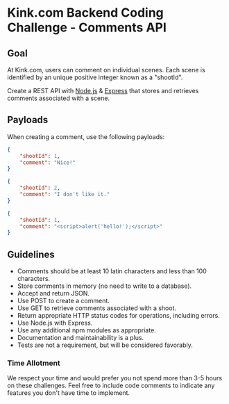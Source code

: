 # Kink.com Backend Coding Challenge - Comments API

## Goal

At Kink.com, users can comment on individual scenes. Each scene is identified by an unique positive integer known as a "shootId".

Create a REST API with [Node.js](https://nodejs.org/) & [Express](https://expressjs.com/) that stores and retrieves comments associated with a scene.

## Payloads

When creating a comment, use the following payloads:

```json
{
    "shootId": 1,
    "comment": "Nice!"
}
```

```json
{
    "shootId": 2,
    "comment": "I don't like it."
}
```

```json
{
    "shootId": 1,
    "comment": "<script>alert('hello!');</script>"
}
```

## Guidelines

- Comments should be at least 10 latin characters and less than 100 characters.
- Store comments in memory (no need to write to a database).
- Accept and return JSON.
- Use POST to create a comment.
- Use GET to retrieve comments associated with a shoot.
- Return appropriate HTTP status codes for operations, including errors.
- Use Node.js with Express.
- Use any additional npm modules as appropriate.
- Documentation and maintainability is a plus.
- Tests are not a requirement, but will be considered favorably.

### Time Allotment

We respect your time and would prefer you not spend more than 3-5 hours on these challenges. Feel free to include code comments to indicate any features you don't have time to implement.
